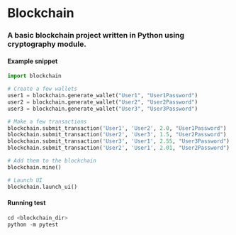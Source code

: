 # Blockchain

### A basic blockchain project written in Python using cryptography module.

#### Example snippet
```python
import blockchain

# Create a few wallets
user1 = blockchain.generate_wallet("User1", "User1Password")
user2 = blockchain.generate_wallet("User2", "User2Password")
user3 = blockchain.generate_wallet("User3", "User3Password")

# Make a few transactions
blockchain.submit_transaction('User1', 'User2', 2.0, "User1Password")
blockchain.submit_transaction('User2', 'User3', 1.5, "User2Password")
blockchain.submit_transaction('User3', 'User1', 2.55, "User3Password")
blockchain.submit_transaction('User2', 'User1', 2.01, "User2Password")

# Add them to the blockchain
blockchain.mine()

# Launch UI
blockchain.launch_ui()
```

#### Running test
```python
cd <blockchain_dir>
python -m pytest
```
